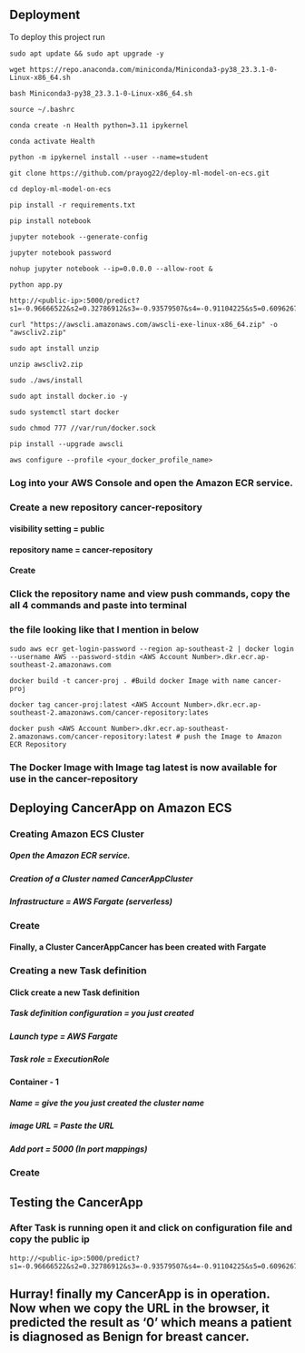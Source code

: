 
## Deployment

To deploy this project run

```
sudo apt update && sudo apt upgrade -y
```
```
wget https://repo.anaconda.com/miniconda/Miniconda3-py38_23.3.1-0-Linux-x86_64.sh
```
```
bash Miniconda3-py38_23.3.1-0-Linux-x86_64.sh
```
```
source ~/.bashrc
```
```
conda create -n Health python=3.11 ipykernel
```
```
conda activate Health
```
```
python -m ipykernel install --user --name=student
```
```
git clone https://github.com/prayog22/deploy-ml-model-on-ecs.git
```
```
cd deploy-ml-model-on-ecs
```
```
pip install -r requirements.txt
```
```
pip install notebook
```
```
jupyter notebook --generate-config
```
```
jupyter notebook password
```
```
nohup jupyter notebook --ip=0.0.0.0 --allow-root &
```
```
python app.py
```
```
http://<public-ip>:5000/predict?s1=-0.96666522&s2=0.32786912&s3=-0.93579507&s4=-0.91104225&s5=0.60962671&s6=0.36569592&s7=-0.10914833&s8=-0.62181482&s9=-0.63860111&s10=0.53651178&s11=-0.46379509&s12=0.5132434&s13=-0.45632075&s14=-0.59189989&s15=0.67370318&s16=1.26928541&s17=2.17185315&s18=1.12535098&s19=0.64821758&s20=1.09244461&s21=-0.96440581&s22=-0.08750638&s23=-0.94145109&s24=-0.84547739&s25=-0.07511418&s26=-0.01862761&s27=-0.10400188&s28=-0.47718048&s29=-0.5634723&s30=0.05526303
```
```
curl "https://awscli.amazonaws.com/awscli-exe-linux-x86_64.zip" -o "awscliv2.zip"
```
```
sudo apt install unzip
```
```
unzip awscliv2.zip
```
```
sudo ./aws/install
```
```
sudo apt install docker.io -y
```
```
sudo systemctl start docker 
```
```
sudo chmod 777 //var/run/docker.sock
```
```
pip install --upgrade awscli
```
```
aws configure --profile <your_docker_profile_name>
```
### Log into your AWS Console and open the Amazon ECR service.
### Create a new repository cancer-repository 
#### visibility setting = public
#### repository name = cancer-repository
#### Create 

### Click the repository name and view push commands, copy the all 4 commands and paste into terminal


### the file looking like that I mention in below 
```
sudo aws ecr get-login-password --region ap-southeast-2 | docker login --username AWS --password-stdin <AWS Account Number>.dkr.ecr.ap-southeast-2.amazonaws.com
```
```
docker build -t cancer-proj . #Build docker Image with name cancer-proj
```
```
docker tag cancer-proj:latest <AWS Account Number>.dkr.ecr.ap-southeast-2.amazonaws.com/cancer-repository:lates
```
```
docker push <AWS Account Number>.dkr.ecr.ap-southeast-2.amazonaws.com/cancer-repository:latest # push the Image to Amazon ECR Repository
```
### The Docker Image with Image tag latest is now available for use in the cancer-repository
## Deploying CancerApp on Amazon ECS
### Creating Amazon ECS Cluster
##### Open the Amazon ECR service.
##### Creation of a Cluster named CancerAppCluster
##### Infrastructure = AWS Fargate (serverless)
### Create 
#### Finally, a Cluster CancerAppCancer has been created with Fargate 
### Creating a new Task definition
#### Click create a new Task definition
##### Task definition configuration = you just created
##### Launch type = AWS Fargate 
##### Task role = ExecutionRole
#### Container - 1 
##### Name = give the you just created the cluster name
##### image URL = Paste the URL 
##### Add port = 5000 (In port mappings)
### Create
## Testing the CancerApp
### After Task is running open it and click on configuration file and copy the public ip 
```
http://<public-ip>:5000/predict?s1=-0.96666522&s2=0.32786912&s3=-0.93579507&s4=-0.91104225&s5=0.60962671&s6=0.36569592&s7=-0.10914833&s8=-0.62181482&s9=-0.63860111&s10=0.53651178&s11=-0.46379509&s12=0.5132434&s13=-0.45632075&s14=-0.59189989&s15=0.67370318&s16=1.26928541&s17=2.17185315&s18=1.12535098&s19=0.64821758&s20=1.09244461&s21=-0.96440581&s22=-0.08750638&s23=-0.94145109&s24=-0.84547739&s25=-0.07511418&s26=-0.01862761&s27=-0.10400188&s28=-0.47718048&s29=-0.5634723&s30=0.05526303
```
## Hurray! finally my CancerApp is in operation. Now when we copy the URL in the browser, it predicted the result as ‘0’ which means a patient is diagnosed as Benign for breast cancer.

